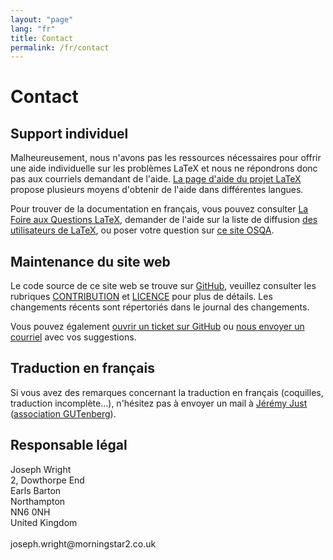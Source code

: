 ```yaml
---
layout: "page"
lang: "fr"
title: Contact
permalink: /fr/contact
---
```


# Contact

## Support individuel

Malheureusement, nous n'avons pas les ressources nécessaires pour offrir une
aide individuelle sur les problèmes LaTeX et nous ne répondrons donc pas aux
courriels demandant de l'aide.
[La page d'aide du projet LaTeX](https://www.latex-project.org/help/)
propose plusieurs moyens d'obtenir de l'aide dans différentes langues.

Pour trouver de la documentation en français, vous pouvez consulter
[La Foire aux Questions LaTeX](https://faq.gutenberg.eu.org/),
demander de l'aide sur la liste de diffusion
[des utilisateurs de LaTeX](https://www.gutenberg.eu.org/listes),
ou poser votre question sur [ce site OSQA](https://www.texnique.fr/).


## Maintenance du site web

Le code source de ce site web se trouve sur [GitHub](https://github.com/learnlatex/learnlatex.github.io/), veuillez consulter les rubriques [CONTRIBUTION](../CONTRIBUTING) et [LICENCE](../LICENSE) pour plus de détails. Les changements récents sont répertoriés dans le journal des changements.

Vous pouvez également [ouvrir un ticket sur GitHub](https://github.com/learnlatex/learnlatex.github.io/issues) ou [nous envoyer un courriel](mailto:texfaq@texfaq.org) avec vos suggestions.


## Traduction en français

Si vous avez des remarques concernant la traduction en français
(coquilles, traduction incomplète&hellip;), n'hésitez pas à envoyer
un mail à [Jérémy Just](mailto:jeremy@jejust.fr) 
([association GUTenberg](https://www.gutenberg.eu.org/)).


## Responsable légal

<p>Joseph Wright<br>
2, Dowthorpe End<br>
Earls Barton<br>
Northampton<br>
NN6 0NH<br>
United Kingdom<br>
<br>joseph.wright@morningstar2.co.uk</p>
